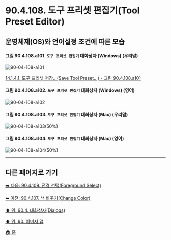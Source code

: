 # 90.4.108. 도구 프리셋 편집기(Tool Preset Editor)
## 운영체제(OS)와 언어설정 조건에 따른 모습

<a id="90-04-108-a101"></a>

#### 그림 90.4.108.a101. `도구 프리셋 편집기` 대화상자 (Windows) (우리말)
![90-04-108-a101](https://github.com/wonder13662/gimp/assets/15767104/4d9c9ef8-18ca-4b9c-bd95-049f05fc1b0f)

[14.1.4.1. 도구 프리셋 저장...(Save Tool Preset...) - 그림 90.4.108.a101](./14-01-04-01-save_tool_preset.md#90-04-108-a101)

<a id="90-04-108-a102"></a>

#### 그림 90.4.108.a102. `도구 프리셋 편집기` 대화상자 (Windows) (영어)
![90-04-108-a102](https://github.com/wonder13662/gimp/assets/15767104/994af297-33cf-4822-b47d-dfe4917ab18a)

<a id="90-04-108-a103"></a>

#### 그림 90.4.108.a103. `도구 프리셋 편집기` 대화상자 (Mac) (우리말)
![90-04-108-a103(50%)](https://github.com/wonder13662/gimp/assets/15767104/65923644-9d9c-4778-8f97-3d46110d6d02)

<a id="90-04-108-a104"></a>

#### 그림 90.4.108.a104. `도구 프리셋 편집기` 대화상자 (Mac) (영어)
![90-04-108-a104(50%)](https://github.com/wonder13662/gimp/assets/15767104/7f6ca20c-9ca3-456c-b7ec-21699f7d8763)

***

## 다른 페이지로 가기

[➡️ 다음: 90.4.109. 전경 선택(Foreground Select)](./90-04-0109-foreground_select.md)

[⬅️ 이전: 90.4.107. 색 바꾸기(Change Color)](./90-04-0107-change_color.md)

[⬆️ 위: 90.4. 대화상자(Dialogs)](./90-04-0000-dialogs.md)

[⬆️ 위: 90. 이미지 맵](./90-00-image-map.md)

[🏠 홈](./00-home.md)

